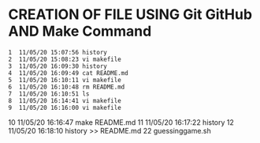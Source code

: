 # CREATION OF FILE USING Git GitHub AND Make Command 
    1  11/05/20 15:07:56 history
    2  11/05/20 15:08:23 vi makefile
    3  11/05/20 16:09:30 history
    4  11/05/20 16:09:49 cat README.md
    5  11/05/20 16:10:11 vi makefile
    6  11/05/20 16:10:48 rm README.md
    7  11/05/20 16:10:51 ls
    8  11/05/20 16:14:41 vi makefile
    9  11/05/20 16:16:00 vi makefile
   10  11/05/20 16:16:47 make README.md
   11  11/05/20 16:17:22 history 
   12  11/05/20 16:18:10 history >> README.md
22 guessinggame.sh
